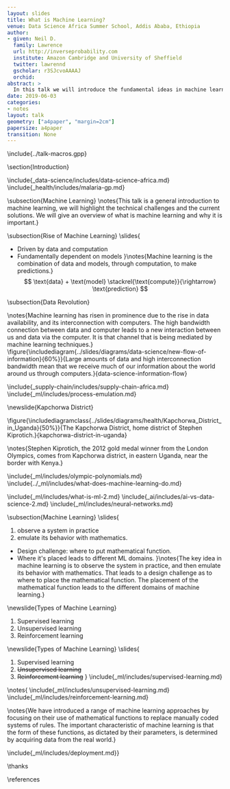 ```yaml
---
layout: slides
title: What is Machine Learning?
venue: Data Science Africa Summer School, Addis Ababa, Ethiopia
author:
- given: Neil D.
  family: Lawrence
  url: http://inverseprobability.com
  institute: Amazon Cambridge and University of Sheffield
  twitter: lawrennd
  gscholar: r3SJcvoAAAAJ
  orchid: 
abstract: >
  In this talk we will introduce the fundamental ideas in machine learning. We'll develop our exposition around the ideas of prediction function and the objective function. We don't so much focus on the derivation of particular algorithms, but more the general principles involved to give an idea of the machine learning *landscape*.
date: 2019-06-03
categories:
- notes
layout: talk
geometry: ["a4paper", "margin=2cm"]
papersize: a4paper
transition: None
---
```


\include{../talk-macros.gpp}

\section{Introduction}

\include{_data-science/includes/data-science-africa.md}
\include{_health/includes/malaria-gp.md}

\subsection{Machine Learning}
\notes{This talk is a general introduction to machine learning, we will highlight the technical challenges and the current solutions. We will give an overview of what is machine learning and why it is important.}

\subsection{Rise of Machine Learning}
\slides{
* Driven by data and computation
* Fundamentally dependent on models
}\notes{Machine learning is the combination of data and models, through computation, to make predictions.}
$$
\text{data} + \text{model} \stackrel{\text{compute}}{\rightarrow} \text{prediction}
$$

\subsection{Data Revolution}

\notes{Machine learning has risen in prominence due to the rise in data availability, and its interconnection with computers. The high bandwidth connection between data and computer leads to a new interaction between us and data via the computer. It is that channel that is being mediated by machine learning techniques.}
\figure{\includediagram{../slides/diagrams/data-science/new-flow-of-information}{60%}}{Large amounts of data and high interconnection bandwidth mean that we receive much of our information about the world around us through computers.}{data-science-information-flow}

\include{_supply-chain/includes/supply-chain-africa.md}
\include{_ml/includes/process-emulation.md}

\newslide{Kapchorwa District}

\figure{\includediagramclass{../slides/diagrams/health/Kapchorwa_District_in_Uganda}{50%}}{The Kapchorwa District, home district of Stephen Kiprotich.}{kapchorwa-district-in-uganda}

\notes{Stephen Kiprotich, the 2012 gold medal winner from the London Olympics, comes from Kapchorwa district, in eastern Uganda, near the border with Kenya.}

\include{_ml/includes/olympic-polynomials.md}
\include{../_ml/includes/what-does-machine-learning-do.md}

\include{_ml/includes/what-is-ml-2.md}
\include{_ai/includes/ai-vs-data-science-2.md}
\include{_ml/includes/neural-networks.md}

\subsection{Machine Learning}
\slides{
1. observe a system in practice
2. emulate its behavior with mathematics.

* Design challenge: where to put mathematical function.
* Where it's placed leads to different ML domains.
}\notes{The key idea in machine learning is to observe the system in practice, and then emulate its behavior with mathematics. That leads to a design challenge as to where to place the mathematical function. The placement of the mathematical function leads to the different domains of machine learning.}

\newslide{Types of Machine Learning}

1. Supervised learning
2. Unsupervised learning
3. Reinforcement learning

\newslide{Types of Machine Learning}
\slides{
1. Supervised learning
2. <s>Unsupervised learning</s>
3. <s>Reinforcement learning</s>
}
\include{_ml/includes/supervised-learning.md}
<!-- Leave unsupervised and reinforcement learning in the notes -->
\notes{
\include{_ml/includes/unsupervised-learning.md}
\include{_ml/includes/reinforcement-learning.md}

\notes{We have introduced a range of machine learning approaches by focusing on their use of mathematical functions to replace manually coded systems of rules. The important characteristic of machine learning is that the form of these functions, as dictated by their parameters, is determined by acquiring data from the real world.}


\include{_ml/includes/deployment.md}}

\thanks

\references
